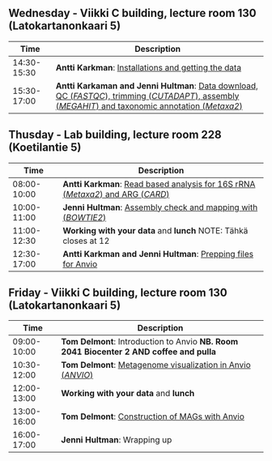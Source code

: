 ## Wednesday - Viikki C building, lecture room 130 (Latokartanonkaari 5)
| Time | Description |
| --- | --- |
| 14:30-15:30 | **Antti Karkman**: [Installations and getting the data](https://github.com/INNUENDOCON/MicrobialGenomeMetagenomeCourse/blob/master/MetagenomeInstallations.md)|
| 15:30-17:00 | **Antti Karkaman and Jenni Hultman**: [Data download, QC (*FASTQC*), trimming (*CUTADAPT*), assembly (*MEGAHIT*) and taxonomic annotation (*Metaxa2*)](https://github.com/INNUENDOCON/MicrobialGenomeMetagenomeCourse/blob/master/MetagenomePart1.md)|

## Thusday - Lab building, lecture room 228 (Koetilantie 5)
| Time | Description |
| --- | --- |
| 08:00-10:00 | **Antti Karkman**: [Read based analysis for 16S rRNA (*Metaxa2*) and ARG (*CARD*)](https://github.com/INNUENDOCON/MicrobialGenomeMetagenomeCourse/blob/master/MetagenomePart2.md) |
| 10:00-11:00 | **Jenni Hultman**: [Assembly check and mapping with (*BOWTIE2*)](https://github.com/INNUENDOCON/MicrobialGenomeMetagenomeCourse/blob/master/MetagenomePart3.md) |
| 11:00-12:30 | **Working with your data** and **lunch** NOTE: Tähkä closes at 12 |
| 12:30-17:00 | **Antti Karkman and Jenni Hultman**: [Prepping files for Anvio](https://github.com/INNUENDOCON/MicrobialGenomeMetagenomeCourse/blob/master/MetagenomePart3.md) |


## Friday - Viikki C building, lecture room 130 (Latokartanonkaari 5)
| Time | Description |
| --- | --- |
| 09:00-10:00 | **Tom Delmont**: Introduction to Anvio **NB. Room 2041 Biocenter 2 AND coffee and pulla** |
| 10:30-12:00 | **Tom Delmont**: [Metagenome visualization in Anvio (*ANVIO*)](https://github.com/INNUENDOCON/MicrobialGenomeMetagenomeCourse/blob/master/MetagenomePart4.md) |
| 12:00-13:00 | **Working with your data** and **lunch** |
| 13:00-16:00 | **Tom Delmont**: [Construction of MAGs with Anvio](https://github.com/INNUENDOCON/MicrobialGenomeMetagenomeCourse/blob/master/MetagenomePart4.md) |
| 16:00-17:00 | **Jenni Hultman**: Wrapping up |
